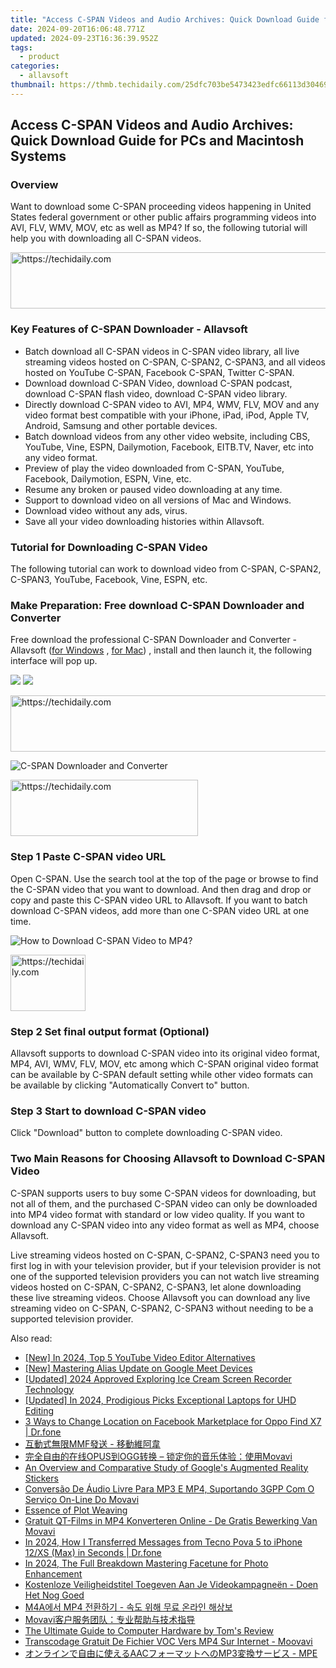 ```yaml
---
title: "Access C-SPAN Videos and Audio Archives: Quick Download Guide for PCs and Macintosh Systems"
date: 2024-09-20T16:06:48.771Z
updated: 2024-09-23T16:36:39.952Z
tags:
  - product
categories:
  - allavsoft
thumbnail: https://thmb.techidaily.com/25dfc703be5473423edfc66113d30469d26da4408f6261979d298982619597ae.jpg
---
```


## Access C-SPAN Videos and Audio Archives: Quick Download Guide for PCs and Macintosh Systems

### Overview

Want to download some C-SPAN proceeding videos happening in United States federal government or other public affairs programming videos into AVI, FLV, WMV, MOV, etc as well as MP4? If so, the following tutorial will help you with downloading all C-SPAN videos.

<!-- affiliate ads begin -->
<a href="https://ephamedtechinc.pxf.io/c/5597632/2123508/26400" target="_top" id="2123508">
  <img src="//a.impactradius-go.com/display-ad/26400-2123508" border="0" alt="https://techidaily.com" width="728" height="90"/>
</a>
<img height="0" width="0" src="https://ephamedtechinc.pxf.io/i/5597632/2123508/26400" style="position:absolute;visibility:hidden;" border="0" />
<!-- affiliate ads end -->

### Key Features of C-SPAN Downloader - Allavsoft

* Batch download all C-SPAN videos in C-SPAN video library, all live streaming videos hosted on C-SPAN, C-SPAN2, C-SPAN3, and all videos hosted on YouTube C-SPAN, Facebook C-SPAN, Twitter C-SPAN.
* Download download C-SPAN Video, download C-SPAN podcast, download C-SPAN flash video, download C-SPAN video library.
* Directly download C-SPAN video to AVI, MP4, WMV, FLV, MOV and any video format best compatible with your iPhone, iPad, iPod, Apple TV, Android, Samsung and other portable devices.
* Batch download videos from any other video website, including CBS, YouTube, Vine, ESPN, Dailymotion, Facebook, EITB.TV, Naver, etc into any video format.
* Preview of play the video downloaded from C-SPAN, YouTube, Facebook, Dailymotion, ESPN, Vine, etc.
* Resume any broken or paused video downloading at any time.
* Support to download video on all versions of Mac and Windows.
* Download video without any ads, virus.
* Save all your video downloading histories within Allavsoft.

### Tutorial for Downloading C-SPAN Video

The following tutorial can work to download video from C-SPAN, C-SPAN2, C-SPAN3, YouTube, Facebook, Vine, ESPN, etc.

### Make Preparation: Free download C-SPAN Downloader and Converter

Free download the professional C-SPAN Downloader and Converter - Allavsoft ([for Windows](https://tools.techidaily.com/allavsoft/products/) , [for Mac](https://tools.techidaily.com/allavsoft/products/)) , install and then launch it, the following interface will pop up.

[![](https://www.allavsoft.com/how-to/../images/how-to/free-download-win.jpg)](https://tools.techidaily.com/allavsoft/products/) [![](https://www.allavsoft.com/how-to/../images/how-to/free-download-mac.jpg)](https://tools.techidaily.com/allavsoft/products/)

<!-- affiliate ads begin -->
<a href="https://appsumo.8odi.net/c/5597632/2087394/7443" target="_top" id="2087394">
  <img src="//a.impactradius-go.com/display-ad/7443-2087394" border="0" alt="https://techidaily.com" width="728" height="90"/>
</a>
<img height="0" width="0" src="https://appsumo.8odi.net/i/5597632/2087394/7443" style="position:absolute;visibility:hidden;" border="0" />
<!-- affiliate ads end -->

![C-SPAN Downloader and Converter](https://www.allavsoft.com/how-to/../images/allavsoft/screen-shot-600.jpg)

<!-- affiliate ads begin -->
<a href="https://united.elfm.net/c/5597632/2139557/4704" target="_top" id="2139557">
  <img src="//a.impactradius-go.com/display-ad/4704-2139557" border="0" alt="https://techidaily.com" width="300" height="90"/>
</a>
<img height="0" width="0" src="https://united.elfm.net/i/5597632/2139557/4704" style="position:absolute;visibility:hidden;" border="0" />
<!-- affiliate ads end -->

### Step 1 Paste C-SPAN video URL

Open C-SPAN. Use the search tool at the top of the page or browse to find the C-SPAN video that you want to download. And then drag and drop or copy and paste this C-SPAN video URL to Allavsoft. If you want to batch download C-SPAN videos, add more than one C-SPAN video URL at one time.

![How to Download C-SPAN Video to MP4?](https://www.allavsoft.com/how-to/../images/how-to/download-rtmp-video/download-rtmp-video.jpg)

<!-- affiliate ads begin -->
<a href="https://bluettieu.pxf.io/c/5597632/2141680/17091" target="_top" id="2141680">
  <img src="//a.impactradius-go.com/display-ad/17091-2141680" border="0" alt="https://techidaily.com" width="120" height="90"/>
</a>
<img height="0" width="0" src="https://bluettieu.pxf.io/i/5597632/2141680/17091" style="position:absolute;visibility:hidden;" border="0" />
<!-- affiliate ads end -->

### Step 2 Set final output format (Optional)

Allavsoft supports to download C-SPAN video into its original video format, MP4, AVI, WMV, FLV, MOV, etc among which C-SPAN original video format can be available by C-SPAN default setting while other video formats can be available by clicking "Automatically Convert to" button.

### Step 3 Start to download C-SPAN video

Click "Download" button to complete downloading C-SPAN video.

### Two Main Reasons for Choosing Allavsoft to Download C-SPAN Video

C-SPAN supports users to buy some C-SPAN videos for downloading, but not all of them, and the purchased C-SPAN video can only be downloaded into MP4 video format with standard or low video quality. If you want to download any C-SPAN video into any video format as well as MP4, choose Allavsoft.

Live streaming videos hosted on C-SPAN, C-SPAN2, C-SPAN3 need you to first log in with your television provider, but if your television provider is not one of the supported television providers you can not watch live streaming videos hosted on C-SPAN, C-SPAN2, C-SPAN3, let alone downloading these live streaming videos. Choose Allavsoft you can download any live streaming video on C-SPAN, C-SPAN2, C-SPAN3 without needing to be a supported television provider.

<ins class="adsbygoogle"
     style="display:block"
     data-ad-format="autorelaxed"
     data-ad-client="ca-pub-7571918770474297"
     data-ad-slot="1223367746"></ins>

<ins class="adsbygoogle"
     style="display:block"
     data-ad-client="ca-pub-7571918770474297"
     data-ad-slot="8358498916"
     data-ad-format="auto"
     data-full-width-responsive="true"></ins>

<span class="atpl-alsoreadstyle">Also read:</span>
<div><ul>
<li><a href="https://facebook-record-videos.techidaily.com/new-in-2024-top-5-youtube-video-editor-alternatives/"><u>[New] In 2024, Top 5 YouTube Video Editor Alternatives</u></a></li>
<li><a href="https://screen-activity-recording.techidaily.com/new-mastering-alias-update-on-google-meet-devices/"><u>[New] Mastering Alias Update on Google Meet Devices</u></a></li>
<li><a href="https://screen-recording.techidaily.com/updated-2024-approved-exploring-ice-cream-screen-recorder-technology/"><u>[Updated] 2024 Approved Exploring Ice Cream Screen Recorder Technology</u></a></li>
<li><a href="https://vp-tips.techidaily.com/updated-in-2024-prodigious-picks-exceptional-laptops-for-uhd-editing/"><u>[Updated] In 2024, Prodigious Picks Exceptional Laptops for UHD Editing</u></a></li>
<li><a href="https://location-fake.techidaily.com/3-ways-to-change-location-on-facebook-marketplace-for-oppo-find-x7-drfone-by-drfone-virtual-android/"><u>3 Ways to Change Location on Facebook Marketplace for Oppo Find X7 | Dr.fone</u></a></li>
<li><a href="https://win-superb.techidaily.com/mmf/"><u>互動式無限MMF發送 - 移動維阿韋</u></a></li>
<li><a href="https://win-superb.techidaily.com/opusogg-movavi/"><u>完全自由的在线OPUS到OGG转换 – 锁定你的音乐体验：使用Movavi</u></a></li>
<li><a href="https://extra-information.techidaily.com/an-overview-and-comparative-study-of-googles-augmented-reality-stickers/"><u>An Overview and Comparative Study of Google's Augmented Reality Stickers</u></a></li>
<li><a href="https://win-superb.techidaily.com/conversao-de-audio-livre-para-mp3-e-mp4-suportando-3gpp-com-o-servico-on-line-do-movavi/"><u>Conversão De Áudio Livre Para MP3 E MP4, Suportando 3GPP Com O Serviço On-Line Do Movavi</u></a></li>
<li><a href="https://fox-glue.techidaily.com/essence-of-plot-weaving/"><u>Essence of Plot Weaving</u></a></li>
<li><a href="https://win-superb.techidaily.com/gratuit-qt-films-in-mp4-konverteren-online-de-gratis-bewerking-van-movavi/"><u>Gratuit QT-Films in MP4 Konverteren Online - De Gratis Bewerking Van Movavi</u></a></li>
<li><a href="https://android-transfer.techidaily.com/in-2024-how-i-transferred-messages-from-tecno-pova-5-to-iphone-12xs-max-in-seconds-drfone-by-drfone-transfer-from-android-transfer-from-android/"><u>In 2024, How I Transferred Messages from Tecno Pova 5 to iPhone 12/XS (Max) in Seconds | Dr.fone</u></a></li>
<li><a href="https://some-approaches.techidaily.com/in-2024-the-full-breakdown-mastering-facetune-for-photo-enhancement/"><u>In 2024, The Full Breakdown Mastering Facetune for Photo Enhancement</u></a></li>
<li><a href="https://win-superb.techidaily.com/kostenloze-veiligheidstitel-toegeven-aan-je-videokampagneen-doen-het-nog-goed/"><u>Kostenloze Veiligheidstitel Toegeven Aan Je Videokampagneën - Doen Het Nog Goed</u></a></li>
<li><a href="https://win-superb.techidaily.com/m4a-mp4/"><u>M4A에서 MP4 전환하기 - 속도 위해 무료 온라인 해상보</u></a></li>
<li><a href="https://win-superb.techidaily.com/1726223866951-movavi/"><u>Movavi客户服务团队：专业帮助与技术指导</u></a></li>
<li><a href="https://hardware-tips.techidaily.com/the-ultimate-guide-to-computer-hardware-by-toms-review/"><u>The Ultimate Guide to Computer Hardware by Tom's Review</u></a></li>
<li><a href="https://win-superb.techidaily.com/transcodage-gratuit-de-fichier-voc-vers-mp4-sur-internet-moovavi/"><u>Transcodage Gratuit De Fichier VOC Vers MP4 Sur Internet - Moovavi</u></a></li>
<li><a href="https://win-superb.techidaily.com/aacmp3-mpe/"><u>オンラインで自由に使えるAACフォーマットへのMP3変換サービス - MPE</u></a></li>
</ul></div>

